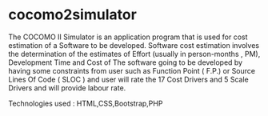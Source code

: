 # cocomo2simulator

The COCOMO II Simulator is an application program that is used for cost estimation of a Software to be developed. Software cost estimation involves the determination of the estimates of Effort (usually in person-months , PM), Development Time and Cost of The software going to be developed by having some constraints from user such as Function Point ( F.P.) or Source Lines Of Code ( SLOC ) and user will rate the 17 Cost Drivers and 5 Scale Drivers and will provide labour rate.

Technologies used : HTML,CSS,Bootstrap,PHP
